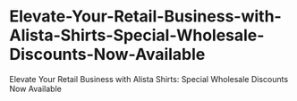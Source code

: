 # Elevate-Your-Retail-Business-with-Alista-Shirts-Special-Wholesale-Discounts-Now-Available
Elevate Your Retail Business with Alista Shirts: Special Wholesale Discounts Now Available
